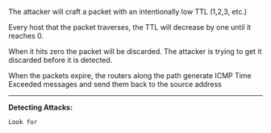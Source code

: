 
The attacker will craft a packet with an intentionally low TTL (1,2,3, etc.)

Every host that the packet traverses, the TTL will decrease by one until it reaches 0. 

When it hits zero the packet will be discarded. The attacker is trying to get it discarded before it is detected. 

When the packets expire, the routers along the path generate ICMP Time Exceeded messages and send them back to the source address



-----------------------------------------


**Detecting Attacks:** 


	Look for


